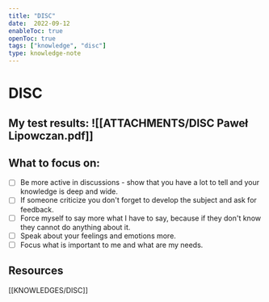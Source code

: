 ```yaml
---
title: "DISC"
date:  2022-09-12
enableToc: true
openToc: true
tags: ["knowledge", "disc"]
type: knowledge-note
---
```

# DISC
## My test results: ![[ATTACHMENTS/DISC Paweł Lipowczan.pdf]]

## What to focus on:
- [ ] Be more active in discussions - show that you have a lot to tell and your knowledge is deep and wide.
- [ ] If someone criticize you don't forget to develop the subject and ask for feedback.
- [ ] Force myself to say more what I have to say, because if they don't know they cannot do anything about it.
- [ ] Speak about your feelings and emotions more.
- [ ] Focus what is important to me and what are my needs.

## Resources
[[KNOWLEDGES/DISC]]